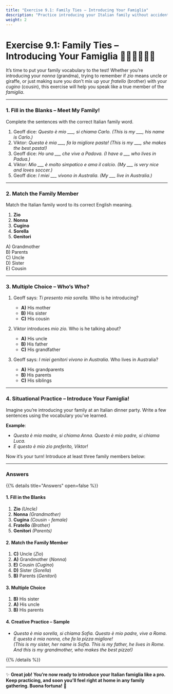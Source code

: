 ```yaml
---
title: "Exercise 9.1: Family Ties – Introducing Your Famiglia"
description: "Practice introducing your Italian family without accidentally calling your uncle a watermelon!"
weight: 2
---
```


# Exercise 9.1: Family Ties – Introducing Your Famiglia 👨‍👩‍👧‍👦🇮🇹  

It’s time to put your family vocabulary to the test! Whether you’re introducing your *nonna* (grandma), trying to remember if *zio* means uncle or giraffe, or just making sure you don’t mix up your *fratello* (brother) with your *cugino* (cousin), this exercise will help you speak like a true member of the *famiglia*.

---

### 1. Fill in the Blanks – Meet My Family!  

Complete the sentences with the correct Italian family word.

1. Geoff dice: *Questo è mio ___, si chiama Carlo.* *(This is my ___, his name is Carlo.)*  
2. Viktor: *Questa è mia ___, fa la migliore pasta!* *(This is my ___, she makes the best pasta!)*  
3. Geoff dice: *Ho una ___ che vive a Padova.* *(I have a ___ who lives in Padua.)*  
4. Viktor: *Mio ___ è molto simpatico e ama il calcio.* *(My ___ is very nice and loves soccer.)*  
5. Geoff dice: *I miei ___ vivono in Australia.* *(My ___ live in Australia.)*  

---

### 2. Match the Family Member  

Match the Italian family word to its correct English meaning.

1. **Zio**  
2. **Nonna**  
3. **Cugino**  
4. **Sorella**  
5. **Genitori**  

A) Grandmother  
B) Parents  
C) Uncle  
D) Sister  
E) Cousin  

---

### 3. Multiple Choice – Who’s Who?  

1. Geoff says: *Ti presento mia sorella.* Who is he introducing?  
   - **A)** His mother  
   - **B)** His sister  
   - **C)** His cousin  

2. Viktor introduces *mio zio.* Who is he talking about?  
   - **A)** His uncle  
   - **B)** His father  
   - **C)** His grandfather  

3. Geoff says: *I miei genitori vivono in Australia.* Who lives in Australia?  
   - **A)** His grandparents  
   - **B)** His parents  
   - **C)** His siblings  

---

### 4. Situational Practice – Introduce Your Famiglia!  

Imagine you’re introducing your family at an Italian dinner party. Write a few sentences using the vocabulary you’ve learned.

**Example**:  
- *Questa è mia madre, si chiama Anna. Questo è mio padre, si chiama Luca.*  
- *E questo è mio zio preferito, Viktor!*  

Now it’s your turn! Introduce at least three family members below:

---

### Answers  

{{% details title="Answers" open=false %}}  

#### 1. Fill in the Blanks  
1. **Zio** *(Uncle)*  
2. **Nonna** *(Grandmother)*  
3. **Cugina** *(Cousin - female)*  
4. **Fratello** *(Brother)*  
5. **Genitori** *(Parents)*  

#### 2. Match the Family Member  
1. **C)** Uncle (*Zio*)  
2. **A)** Grandmother (*Nonna*)  
3. **E)** Cousin (*Cugino*)  
4. **D)** Sister (*Sorella*)  
5. **B)** Parents (*Genitori*)  

#### 3. Multiple Choice  
1. **B)** His sister  
2. **A)** His uncle  
3. **B)** His parents  

#### 4. Creative Practice – Sample  
- *Questa è mia sorella, si chiama Sofia. Questo è mio padre, vive a Roma. E questa è mia nonna, che fa la pizza migliore!*  
*(This is my sister, her name is Sofia. This is my father, he lives in Rome. And this is my grandmother, who makes the best pizza!)*  

{{% /details %}}  

---

✨ **Great job! You’re now ready to introduce your Italian famiglia like a pro. Keep practicing, and soon you’ll feel right at home in any family gathering. Buona fortuna!** 🎉  
